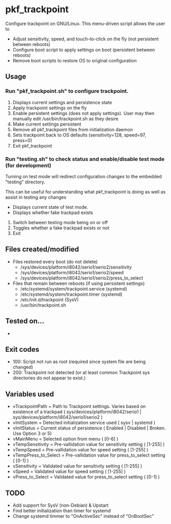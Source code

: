 # pkf_trackpoint
Configure trackpoint on GNU/Linux.  This menu-driven script allows the user to
  - Adjust sensitivity, speed, and touch-to-click on the fly (not persistent between reboots)
  - Configure boot script to apply settings on boot (persistent between reboots)
  - Remove boot scripts to restore OS to original configuration

## Usage
### Run "pkf_trackpoint.sh" to configure trackpoint.
  1. Displays current settings and persistence state
  2. Apply trackpoint settings on the fly
  3. Enable persistent settings (does not apply settings).  User may then manually edit /usr/bin/trackpoint.sh as they desire
  4. Make current settings persistent
  5. Remove all pkf_trackpoint files from initialization daemon
  6. Sets trackpoint back to OS defaults (sensitivity=128, speed=97, press=0)
  0. Exit pkf_trackpoint

### Run "testing.sh" to check status and enable/disable test mode (for development)
Turning on test mode will redirect configuration changes to the embedded "testing" directory.

This can be useful for understanding what pkf_trackpoint is doing as well as assist in testing any changes
  - Displays current state of test mode.
  - Displays whether fake trackpad exists
  1. Switch between testing mode being on or off
  2. Toggles whether a fake trackpad exists or not
  0. Exit

## Files created/modified
  - Files restored every boot (do not delete)
    + /sys/devices/platform/i8042/serio1/serio2/sensitivity
    + /sys/devices/platform/i8042/serio1/serio2/speed
    + /sys/devices/platform/i8042/serio1/serio2/press_to_select
  - Files that remain between reboots (if using persistent settings)
    + /etc/systemd/system/trackpoint.service (systemd)
    + /etc/systemd/system/trackpoint.timer (systemd)
    + /etc/init.d/trackpoint (SysV)
    + /usr/bin/trackpoint.sh

## Tested on...
  -

## Exit codes
  - 100: Script not run as root (required since system file are being changed)
  - 200: Trackpoint not detected (or at least common Trackpoint sys directories do not appear to exist.)

## Variables used
  - vTrackpointPath = Path to Trackpoint settings. Varies based on existence of a trackpad ( sys/devices/platform/i8042/serio1 | sys/devices/platform/i8042/serio1/serio2 )
  - vInitSystem = Detected initialization service used ( sysv | systemd )
  - vInitStatus = Current status of persistence ( Enabled | Disabled | Broken. Use Option 3 or 5)
  - vMainMenu = Selected option from menu ( [0-6] )
  - vTempSensitivity = Pre-vallidation value for sensitivity setting ( [1-255] )
  - vTempSpeed = Pre-vallidation value for speed setting ( [1-255] )
  - vTempPress_to_Select = Pre-vallidation value for press_to_select setting ( [0-1] )
  - vSensitivity = Validated value for sensitivity setting ( [1-255] )
  - vSpeed = Validated value for speed setting ( [1-255] )
  - vPress_to_Select = Validated value for press_to_select setting ( [0-1] )

## TODO
  - Add support for SysV (non-Debian) & Upstart
  - Find better initialization than timer for systemd
  - Change systemd timmer to "OnActiveSec" instead of "OnBootSec"
